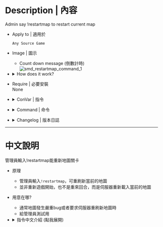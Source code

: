 # Description | 內容
Admin say !restartmap to restart current map

* Apply to | 適用於
	```
	Any Source Game
	```

* Image | 圖示
	* Count down message (倒數計時)
	<br/>![smd_restartmap_command_1](image/smd_restartmap_command_1.jpg)

* <details><summary>How does it work?</summary>

	* Admins say ```!restartmap``` -> restart current map
</details>

* Require | 必要安裝
<br/>None

* <details><summary>ConVar | 指令</summary>

	* cfg/sourcemod/smd_restartmap_command.cfg
		```php
		// 0=Plugin off, 1=Plugin on.
		smd_restartmap_command_enable "1"

		// Changes how message displays. (0: Disable, 1:In chat, 2: In Hint Box, 3: In center text)
		smd_restartmap_command_announce_type "1"

		// Delay to restart map.
		smd_restartmap_command_delay "5"

		// Players with these flags have access to use command to restart map. (Empty = Everyone, -1: Nobody)
		smd_restartmap_command_access_flag "z"

		// Count down sound file (relative to to sound/, empty=disable)
		smd_restartmap_command_soundfile "buttons/blip1.wav"
		```
</details>

* <details><summary>Command | 命令</summary>

	* **sm_restartmap - changelevels to the current map**
		```php
		sm_restartmap
		sm_rs
		```
</details>

* <details><summary>Changelog | 版本日誌</summary>

	* v1.0 (2023-3-3)
	    * Initial Release
</details>

- - - -
# 中文說明
管理員輸入!restartmap能重新地圖關卡

* 原理
	* 管理員輸入```!restartmap```，可重刷新當前的地圖
	* 並非重新遊戲開始，也不是重來回合，而是伺服器重新載入當前的地圖

* 用意在哪?
	* 通常地圖發生嚴重bug或者要求伺服器重刷新地圖時
	* 給管理員測試用

* <details><summary>指令中文介紹 (點我展開)</summary>

	* cfg/sourcemod/smd_restartmap_command.cfg
		```php
		// 0=關閉插件, 1=啟動插件.
		smd_restartmap_command_enable "1"

		// 該如何提示重新地圖的倒數計時 (0: 不提示, 1: 聊天框, 2: 黑底白字框, 3: 螢幕正中間)
		smd_restartmap_command_announce_type "1"

		// 重新地圖的倒數計時
		smd_restartmap_command_delay "5"

		// 擁有這些權限的管理員才能夠輸入!restartmap 重新地圖. (空=任何人都可以輸入, -1=無人有權限輸入)
		smd_restartmap_command_access_flag "z"

		// 倒數計時的音效檔案，請填入相對路徑 (路徑相對於 sound 資料夾, 空=關閉音效)
		smd_restartmap_command_soundfile "buttons/blip1.wav"
		```
</details>
